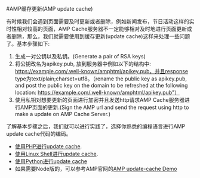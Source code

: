 #AMP缓存更新(AMP update cache)

有时候我们会遇到页面需要及时更新或者删除，例如新闻发布，节日活动这样的实时性相对较高的页面，AMP Cache服务器不一定能够相对及时地进行页面更新或者删除，那么，我们就需要使用到缓存更新(update cache)这样来处理一些问题了。基本步骤如下: 

1. 生成一对公钥以及私钥。(Generate a pair of RSA keys)
2. 将公钥改名为apikey.pub, 放到服务器中例如以下的结构中: https://example.com/.well-known/amphtml/apikey.pub，并且response type为text/plain;charset=utf8。（rename the public key as apikey.pub, and post the public key on the domain to be refreshed at the following location: https://example.com/.well-known/amphtml/apikey.pub"）
3. 使用私钥对想要更新的页面进行加密并且发送http请求AMP Cache服务器进行AMP页面的更新.(Sign the AMP url and send the request using http to make a update on AMP Cache Server.)


了解基本步骤之后，我们就可以进行实践了，选择你熟悉的编程语言进行AMP update cache代码的编码。
* [使用PHP进行update cache](./amp-update-cache-php.md).
* [使用Linux Shell进行update cache](./amp-update-cache-linux-shell.md).
* [使用Python进行update cache](./amp-update-cache-python.md)
* 如果需要Node版的，可以参考AMP官网的[AMP update-cache Demo](https://github.com/ampproject/samples/tree/master/amp-update-cache)



